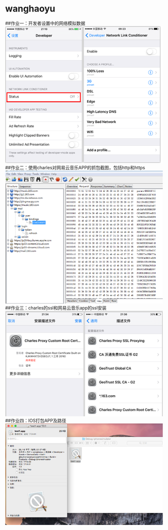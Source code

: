 # wanghaoyu
##作业一：开发者设置中的网络模拟数据
![developer](https://github.com/Test-Seven/wanghaoyu/blob/master/image/developer1.png "开发者选项")
##作业二：使用charles对网易云音乐APP的抓包截图，包括http和https
![music](https://github.com/Test-Seven/wanghaoyu/blob/master/image/music.png "网易云音乐APP抓包截图") 
##作业三：charles的ssl和网易云音乐app的ssl安装
![charles](https://github.com/Test-Seven/wanghaoyu/blob/master/image/certificate.png "charles的ssl安装")
##作业四：IOS打包APP及路径
![debug](https://github.com/Test-Seven/wanghaoyu/blob/master/image/testdebug.png "app及路径") 
